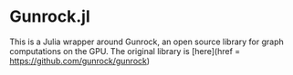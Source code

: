 # Gunrock.jl

This is a Julia wrapper around Gunrock, an open source library for graph computations on the GPU. The original library is [here](href = https://github.com/gunrock/gunrock)

